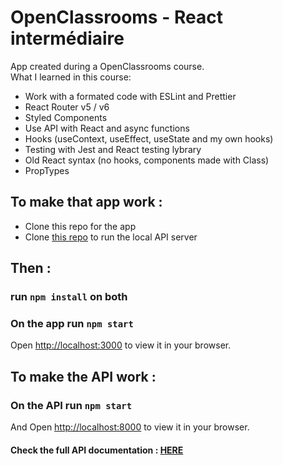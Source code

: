 # OpenClassrooms - React intermédiaire

App created during a OpenClassrooms course.  
What I learned in this course:
* Work with a formated code with ESLint and Prettier
* React Router v5 / v6
* Styled Components
* Use API with React and async functions
* Hooks (useContext, useEffect, useState and my own hooks)
* Testing with Jest and React testing lybrary
* Old React syntax (no hooks, components made with Class)
* PropTypes

## To make that app work :

* Clone this repo for the app
* Clone [this repo](https://github.com/OpenClassrooms-Student-Center/7150606-API-React-intermediaire) to run the local API server 

## Then :

### run `npm install` on both
### On the app run `npm start`

Open [http://localhost:3000](http://localhost:3000) to view it in your browser.

## To make the API work :

### On the API run `npm start`
And Open [http://localhost:8000](http://localhost:8000) to view it in your browser.
#### Check the full API documentation : [HERE](https://github.com/OpenClassrooms-Student-Center/7150606-API-React-intermediaire)